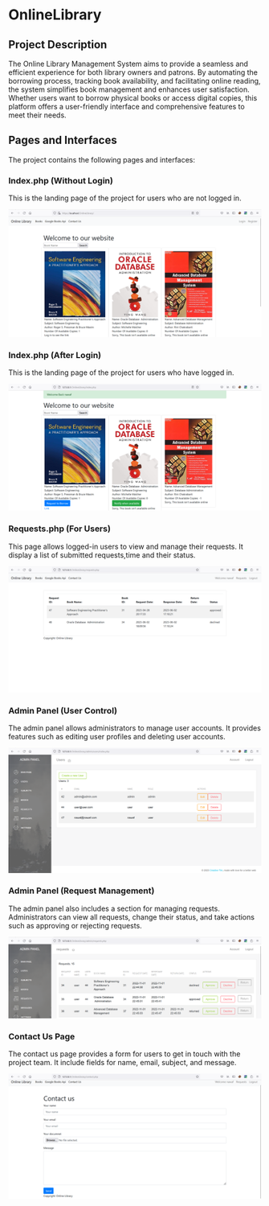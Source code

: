# OnlineLibrary

## Project Description

The Online Library Management System aims to provide a seamless and efficient experience for both library owners and patrons. By automating the borrowing process, tracking book availability, and facilitating online reading, the system simplifies book management and enhances user satisfaction. Whether users want to borrow physical books or access digital copies, this platform offers a user-friendly interface and comprehensive features to meet their needs.

## Pages and Interfaces

The project contains the following pages and interfaces:

### Index.php (Without Login)

This is the landing page of the project for users who are not logged in. 

![Index.php (Without Login)](252ProjectPhotos/indexWithoutLogin.png)

### Index.php (After Login)

This is the landing page of the project for users who have logged in.

![Index.php (After Login)](252ProjectPhotos/indexAfterLogin.png)

### Requests.php (For Users)

This page allows logged-in users to view and manage their requests. It display a list of submitted requests,time and their status.

![Requests.php (For Users)](252ProjectPhotos/Requests.png)

### Admin Panel (User Control)

The admin panel allows administrators to manage user accounts. It provides features such as editing user profiles and deleting user accounts.

![Admin Panel (User Control)](252ProjectPhotos/AdminPanelUsers.png)

### Admin Panel (Request Management)

The admin panel also includes a section for managing requests. Administrators can view all requests, change their status, and take actions such as approving or rejecting requests.

![Admin Panel (Request Management)](252ProjectPhotos/AdminPanelRequests.png)

### Contact Us Page

The contact us page provides a form  for users to get in touch with the project team. It include fields for name, email, subject, and message.

![Contact Us Page](252ProjectPhotos/ContactUs.png)
